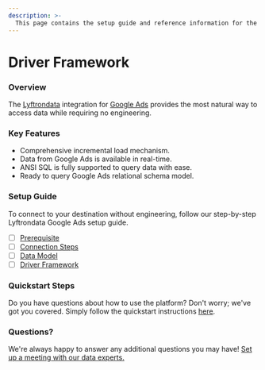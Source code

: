 ```yaml
---
description: >-
  This page contains the setup guide and reference information for the Google Ads source connector.
---
```


# Driver Framework

### Overview

The [Lyftrondata](https://www.lyftrondata.com/) integration for [Google Ads](None) provides the most natural way to access data while requiring no engineering.

### Key Features

* Comprehensive incremental load mechanism.
* Data from Google Ads is available in real-time.&#x20;
* ANSI SQL is fully supported to query data with ease.
* Ready to query Google Ads relational schema model.

### Setup Guide

To connect to your destination without engineering, follow our step-by-step Lyftrondata Google Ads setup guide.

* [ ] [Prerequisite](../prerequisite.md)
* [ ] [Connection Steps](../connection-steps.md)
* [ ] [Data Model](../data-model/erd.md)
* [ ] [Driver Framework](../driver-framework/)

### Quickstart Steps

Do you have questions about how to use the platform? Don't worry; we've got you covered. Simply follow the quickstart instructions [here](../driver-framework/README.md).

### Questions? <a href="#questions" id="questions"></a>

We're always happy to answer any additional questions you may have! [Set up a meeting with our data experts.](https://www.lyftrondata.com/book-a-meeting/)


